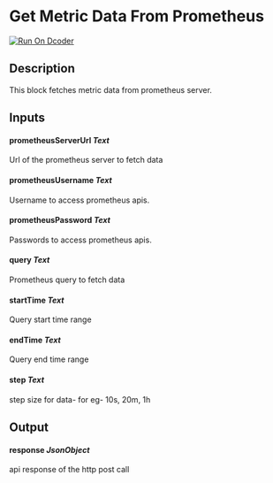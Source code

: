 # Get Metric Data From Prometheus
[![Run On Dcoder](https://static-content.dcoder.tech/dcoder-assets/run-on-dcoder.svg)](https://code.dcoder.tech/files/project/60dbfa68e9fb452e1fc37f8e)

## Description
This block fetches metric data from prometheus server.

## Inputs
#### **prometheusServerUrl**  *Text*
Url of the prometheus server to fetch data
#### **prometheusUsername**  *Text*
Username to access prometheus apis.
#### **prometheusPassword**  *Text*
Passwords to access prometheus apis.
#### **query**  *Text*
Prometheus query to fetch data
#### **startTime**  *Text*
Query start time range
#### **endTime**  *Text*
Query end time range
#### **step**  *Text*
step size for data- for eg- 10s, 20m, 1h

## Output
#### **response**  *JsonObject*
api response of the http post call

